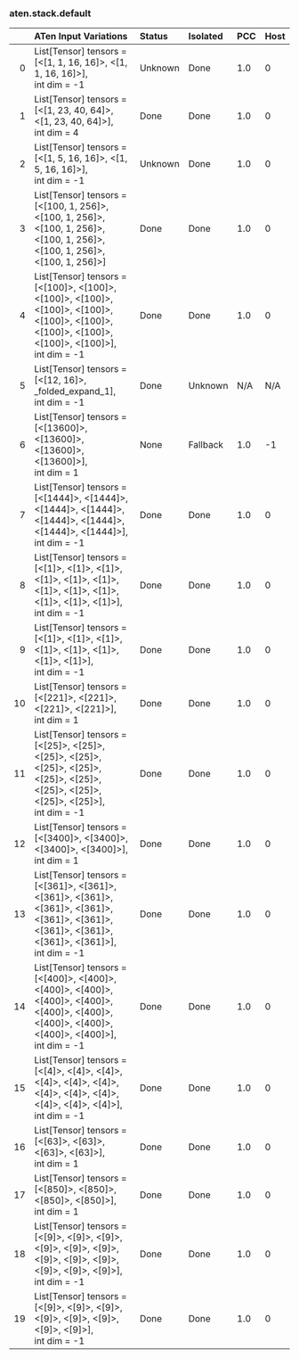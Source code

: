 ### aten.stack.default
|    | ATen Input Variations                                                                                                                                | Status   | Isolated   | PCC   | Host   |
|---:|:-----------------------------------------------------------------------------------------------------------------------------------------------------|:---------|:-----------|:------|:-------|
|  0 | List[Tensor] tensors = [<[1, 1, 16, 16]>, <[1, 1, 16, 16]>],<br>int dim = -1                                                                         | Unknown  | Done       | 1.0   | 0      |
|  1 | List[Tensor] tensors = [<[1, 23, 40, 64]>, <[1, 23, 40, 64]>],<br>int dim = 4                                                                        | Done     | Done       | 1.0   | 0      |
|  2 | List[Tensor] tensors = [<[1, 5, 16, 16]>, <[1, 5, 16, 16]>],<br>int dim = -1                                                                         | Unknown  | Done       | 1.0   | 0      |
|  3 | List[Tensor] tensors = [<[100, 1, 256]>, <[100, 1, 256]>, <[100, 1, 256]>, <[100, 1, 256]>, <[100, 1, 256]>, <[100, 1, 256]>]                        | Done     | Done       | 1.0   | 0      |
|  4 | List[Tensor] tensors = [<[100]>, <[100]>, <[100]>, <[100]>, <[100]>, <[100]>, <[100]>, <[100]>, <[100]>, <[100]>, <[100]>, <[100]>],<br>int dim = -1 | Done     | Done       | 1.0   | 0      |
|  5 | List[Tensor] tensors = [<[12, 16]>, _folded_expand_1],<br>int dim = -1                                                                               | Done     | Unknown    | N/A   | N/A    |
|  6 | List[Tensor] tensors = [<[13600]>, <[13600]>, <[13600]>, <[13600]>],<br>int dim = 1                                                                  | None     | Fallback   | 1.0   | -1     |
|  7 | List[Tensor] tensors = [<[1444]>, <[1444]>, <[1444]>, <[1444]>, <[1444]>, <[1444]>, <[1444]>, <[1444]>],<br>int dim = -1                             | Done     | Done       | 1.0   | 0      |
|  8 | List[Tensor] tensors = [<[1]>, <[1]>, <[1]>, <[1]>, <[1]>, <[1]>, <[1]>, <[1]>, <[1]>, <[1]>, <[1]>, <[1]>],<br>int dim = -1                         | Done     | Done       | 1.0   | 0      |
|  9 | List[Tensor] tensors = [<[1]>, <[1]>, <[1]>, <[1]>, <[1]>, <[1]>, <[1]>, <[1]>],<br>int dim = -1                                                     | Done     | Done       | 1.0   | 0      |
| 10 | List[Tensor] tensors = [<[221]>, <[221]>, <[221]>, <[221]>],<br>int dim = 1                                                                          | Done     | Done       | 1.0   | 0      |
| 11 | List[Tensor] tensors = [<[25]>, <[25]>, <[25]>, <[25]>, <[25]>, <[25]>, <[25]>, <[25]>, <[25]>, <[25]>, <[25]>, <[25]>],<br>int dim = -1             | Done     | Done       | 1.0   | 0      |
| 12 | List[Tensor] tensors = [<[3400]>, <[3400]>, <[3400]>, <[3400]>],<br>int dim = 1                                                                      | Done     | Done       | 1.0   | 0      |
| 13 | List[Tensor] tensors = [<[361]>, <[361]>, <[361]>, <[361]>, <[361]>, <[361]>, <[361]>, <[361]>, <[361]>, <[361]>, <[361]>, <[361]>],<br>int dim = -1 | Done     | Done       | 1.0   | 0      |
| 14 | List[Tensor] tensors = [<[400]>, <[400]>, <[400]>, <[400]>, <[400]>, <[400]>, <[400]>, <[400]>, <[400]>, <[400]>, <[400]>, <[400]>],<br>int dim = -1 | Done     | Done       | 1.0   | 0      |
| 15 | List[Tensor] tensors = [<[4]>, <[4]>, <[4]>, <[4]>, <[4]>, <[4]>, <[4]>, <[4]>, <[4]>, <[4]>, <[4]>, <[4]>],<br>int dim = -1                         | Done     | Done       | 1.0   | 0      |
| 16 | List[Tensor] tensors = [<[63]>, <[63]>, <[63]>, <[63]>],<br>int dim = 1                                                                              | Done     | Done       | 1.0   | 0      |
| 17 | List[Tensor] tensors = [<[850]>, <[850]>, <[850]>, <[850]>],<br>int dim = 1                                                                          | Done     | Done       | 1.0   | 0      |
| 18 | List[Tensor] tensors = [<[9]>, <[9]>, <[9]>, <[9]>, <[9]>, <[9]>, <[9]>, <[9]>, <[9]>, <[9]>, <[9]>, <[9]>],<br>int dim = -1                         | Done     | Done       | 1.0   | 0      |
| 19 | List[Tensor] tensors = [<[9]>, <[9]>, <[9]>, <[9]>, <[9]>, <[9]>, <[9]>, <[9]>],<br>int dim = -1                                                     | Done     | Done       | 1.0   | 0      |

